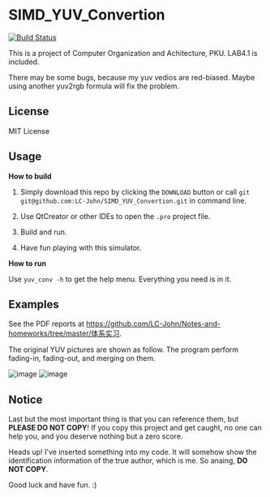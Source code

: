 # SIMD_YUV_Convertion

[![Build Status](https://travis-ci.org/LC-John/SIMD_YUV_Convertion.svg?branch=master)](https://travis-ci.org/LC-John/SIMD_YUV_Convertion)

This is a project of Computer Organization and Achitecture, PKU. LAB4.1 is included.

There may be some bugs, because my yuv vedios are red-biased.
Maybe using another yuv2rgb formula will fix the problem.

## License

MIT License

## Usage

**How to build**

1. Simply download this repo by clicking the `DOWNLOAD` button or call `git git@github.com:LC-John/SIMD_YUV_Convertion.git` in command line.

2. Use QtCreator or other IDEs to open the `.pro` project file.

3. Build and run.

4. Have fun playing with this simulator.

**How to run**

Use `yuv_conv -h` to get the help menu. Everything you need is in it.

## Examples

See the PDF reports at https://github.com/LC-John/Notes-and-homeworks/tree/master/体系实习.

The original YUV pictures are shown as follow. The program perform fading-in, fading-out, and merging on them.

![image](https://github.com/LC-John/SIMD_YUV_Convertion/blob/master/dem1.png)
![image](https://github.com/LC-John/SIMD_YUV_Convertion/blob/master/dem2.png)

## Notice

Last but the most important thing is that you can reference them, but **PLEASE DO NOT COPY**! If you copy this project and get caught, no one can help you, and you deserve nothing but a zero score. 

Heads up! I've inserted something into my code. It will somehow show the identification information of the true author, which is me. So anaing, **DO NOT COPY**.

Good luck and have fun. :)
